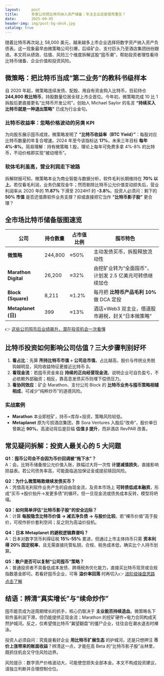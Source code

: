 ```yaml
---
layout:     post
title:      多家公司把比特币纳入资产储备：专注主业还是借壳重生？
date:       2025-09-05
header-img: img/post-bg-desk.jpg
catalog: true
---
```


随着比特币再次站上 58,000 美元，越来越多上市企业选择将数字资产纳入资产负债表。这一现象最早由微策略公司引爆，后续矿企、支付巨头乃至酒店集团纷纷跟进。本文将从绩效、估值、风险三个维度拆解这股“囤币潮”，帮助投资者理性看待比特币储备、企业价值和投资风险。

## 微策略：把比特币当成“第二业务”的教科书级样本

自 2020 年起，微策略连续发债、配股、用自有资金购入比特币，目前持仓 **244,800 枚比特币**，持股数量位居全球上市企首位。今年初，微策略完成 10 比 1 拆股后更直接更名“比特币开发公司”，创始人 Michael Saylor 的名言 **“持续买入比特币就是一种退出策略”** 已成为行业金句。

### 比特币收益率：忽略价格波动的另类 KPI

为向股东展示囤币成效，微策略发明了 **“比特币收益率（BTC Yield）”**：每股对应比特币数量的年复合增速。2024 年至今该指标达 **17%**，未来三年目标 **每年 4%-8%**。简易理解：持有微策略 1 股，理论上每年可免费多拿 4%-8% 的比特币，不动价格即实现“被动增币”。

### 软体毛利虽高，营业利润走下坡路

拆解财报可知，微策略本业为商业智能与数据分析，软件毛利长期维持在 **70% 以上**。若仅看毛利润，业务仍属现金牛；然而剔除比特币公允价值变动损失后，营业利润率从 2020 年的 **11.87%** 下滑至 2024H1 的 **-3.8%**。投资人必须问：剩下的 **50% 市值** 是否还值靠软件业务支撑？抑或直接把它当作 **“比特币影子股”** 更合理？

## 全市场比特币储备版图速览

| 公司 | 持仓数量 | 占市值比例 | 囤币特色 |
|---|---|---|---|
| **微策略** | 244,800 | ≈50% | 主动发债买币，拆股释放流动性 |
| **Marathon Digital** | 26,200 | ≈32% | 由挖矿业转为“全面囤币”，计划发 2.5 亿美元可转债继续加仓 |
| **Block (Square)** | 8,211 | ≈1.2% | 每月把 **比特币产品毛利 10%** 做 DCA 定投 |
| **Metaplanet (日)** | 399 | ≈13% | 酒店+Web3 双主业，借道股市避税，封关“日本微策略” |

👉 [这些公司囤币后业绩飙升，潜在投资机会一次看懂](https://okxdog.com/)

## 比特币投资如何影响公司估值？三大步骤判别好坏

1. **看占比**：先算 **所持比特币市值 ÷ 公司总市值**。占比越高，股价与传统业务脱钩越明显，风险收益特征更接近比特币 β。
2. **看现金流**：若囤币资金来自 **持续的正向经营现金流**，说明企业可自负盈亏，不必依赖外部融资；相反，靠高息发债买币则埋下偿债压力。
3. **看协同效应**：矿企 Marathon、支付公司 Block 的 **比特币业务与囤币策略相辅相成**，可减少“纯粹炒币”的道德风险。

### 实战案例

- **Marathon** 本业即挖矿，持币=库存+投资，策略风险较低。  
- **Metaplanet** 原为亏损酒店集团，靠 Sora Ventures 入股后“改命”，股价单日曾飙近 **90%**。高波动背后是巨幅 **估值 β 提升**，而非酒店 RevPAR 改善。

## 常见疑问拆解：投资人最关心的 5 大问题

**Q1：囤币公司会不会因为币价回调被“拖下水”？**  
A：会。比特币储备按公允价值入账，跌幅过大将一次性 **计提减值损失**，直接影响损益表。若公司债务率高，可能面临追加保证金或提前赎回风险。

**Q2：为什么微策略敢继续发债买币？**  
A：凭借高毛利软件业务产生的自由现金流，及资本市场上 **可转债低成本融资**，形成“买币→股价抬升→发更多债”的循环。但一旦现金流或债务成本反转，模型将坍塌。

**Q3：如何简单评估“比特币影子股”的安全边际？**  
A：计算 **每股隐含比特币价值 → 减去净负债 → 与股价比较**。若“裸币价值”高于股价，可视作折价套利空间；反之则为高溢价投机。

**Q4：日本 Metaplanet 的避税逻辑靠谱吗？**  
A：日本对数字货币利得征税 **15%-55%** 累进，但通过上市主体持币只需 **资本利得 20% 固定税率**，且无需直接托管私钥，合规、税务成本低，确实比个人持币划算。

**Q5：散户是否可以复制“公司囤币”策略？**  
A：普通投资者不具备低成本发债、跨境税务优化能力，直接买比特币现货或合规指数基金即可。若看好囤币企业，可等 **溢价率回落** 时再切入👉 [进阶级操盘思路点击了解](https://okxdog.com/)

## 结语：辨清“真实增长”与“续命炒作”

囤币能否成为逆周期增长的抓手，核心仍取决于 **主业能否持续造血**。微策略名下软件虽利润下滑，但仍能提供正现金流；Marathon 的挖矿硬件+电力合同构成天然护城河。反之，仅希望借比特币“冀望翻盘”的僵尸企业，往往会在潮水退去时裸泳。

投资人必须自问：究竟是看好企业 **用比特币扩展生态** 的护城河，还是只想押注 **币价上涨带来的账面收益**？辨清这一点，才能在高 Beta 的“比特币影子股”丛林里，既抓住机会又守住风险边界。

风险提示：数字资产价格波动大，可能使您损失全部本金。本文不构成投资建议，请独立判断并合理控制仓位。